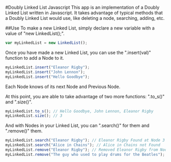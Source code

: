 #Doubly Linked List Javascript
This app is an implementation of a Doubly Linked List written in Javascript. It takes advantage of typical methods that a Doubly Linked List would use, like deleting a node, searching, adding, etc.

##Use
To make a new Linked List, simply declare a new variable with a value of "new LinkedList();".

```javascript
var myLinkedList = new LinkedList();
```
Once you have made a new Linked List, you can use the ".insert(val)" function to add a Node to it.

```javascript
myLinkedList.insert("Eleanor Rigby");
myLinkedList.insert("John Lennon");
myLinkedList.insert("Hello Goodbye");
```
Each Node knows of its next Node and Previous Node.

At this point, you are able to take advantage of two more functions: ".to_s()" and ".size()".

```javascript
myLinkedList.to_s(); // Hello Goodbye, John Lennon, Eleanor Rigby
myLinkedList.size(); // 3
```
And with Nodes in your Linked List, you can ".search()" for them and ".remove()" them.

```javascript
myLinkedList.search("Eleanor Rigby"); // Eleanor Rigby Found at Node 3
myLinkedList.search("Alice in Chains"); // Alice in Chains not Found
myLinkedList.remove("Eleanor Rigby"); // Removed Eleanor Rigby from Node 3
myLinkedList.remove("The guy who used to play drums for the Beatles"); The guy who used to play drums for the Beatles was not deleted: Node not found.
```

